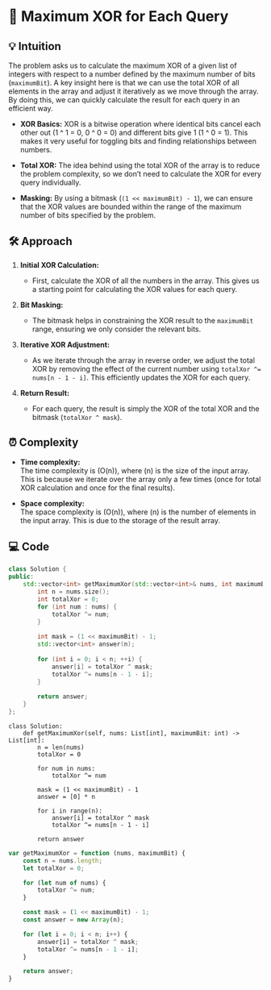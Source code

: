 # 📜 **Maximum XOR for Each Query**

## 💡 **Intuition**

The problem asks us to calculate the maximum XOR of a given list of integers with respect to a number defined by the maximum number of bits (`maximumBit`). A key insight here is that we can use the total XOR of all elements in the array and adjust it iteratively as we move through the array. By doing this, we can quickly calculate the result for each query in an efficient way.

- **XOR Basics:** XOR is a bitwise operation where identical bits cancel each other out (1 ^ 1 = 0, 0 ^ 0 = 0) and different bits give 1 (1 ^ 0 = 1). This makes it very useful for toggling bits and finding relationships between numbers.
  
- **Total XOR:** The idea behind using the total XOR of the array is to reduce the problem complexity, so we don’t need to calculate the XOR for every query individually.

- **Masking:** By using a bitmask (`(1 << maximumBit) - 1`), we can ensure that the XOR values are bounded within the range of the maximum number of bits specified by the problem.

## 🛠️ **Approach**

1. **Initial XOR Calculation:** 
   - First, calculate the XOR of all the numbers in the array. This gives us a starting point for calculating the XOR values for each query.

2. **Bit Masking:**
   - The bitmask helps in constraining the XOR result to the `maximumBit` range, ensuring we only consider the relevant bits.

3. **Iterative XOR Adjustment:**
   - As we iterate through the array in reverse order, we adjust the total XOR by removing the effect of the current number using `totalXor ^= nums[n - 1 - i]`. This efficiently updates the XOR for each query.
   
4. **Return Result:**
   - For each query, the result is simply the XOR of the total XOR and the bitmask (`totalXor ^ mask`).

## ⏰ **Complexity**

- **Time complexity:**  
  The time complexity is \(O(n)\), where \(n\) is the size of the input array. This is because we iterate over the array only a few times (once for total XOR calculation and once for the final results).

- **Space complexity:**  
  The space complexity is \(O(n)\), where \(n\) is the number of elements in the input array. This is due to the storage of the result array.

## 💻 **Code**
```c++ []
class Solution {
public:
    std::vector<int> getMaximumXor(std::vector<int>& nums, int maximumBit) {
        int n = nums.size();
        int totalXor = 0;
        for (int num : nums) {
            totalXor ^= num;
        }
        
        int mask = (1 << maximumBit) - 1;
        std::vector<int> answer(n);
        
        for (int i = 0; i < n; ++i) {
            answer[i] = totalXor ^ mask;
            totalXor ^= nums[n - 1 - i];
        }
        
        return answer;
    }
};
```
```python3 []
class Solution:
    def getMaximumXor(self, nums: List[int], maximumBit: int) -> List[int]:
        n = len(nums)
        totalXor = 0

        for num in nums:
            totalXor ^= num
        
        mask = (1 << maximumBit) - 1
        answer = [0] * n
 
        for i in range(n):
            answer[i] = totalXor ^ mask
            totalXor ^= nums[n - 1 - i]
        
        return answer
```
```js []
var getMaximumXor = function (nums, maximumBit) {
    const n = nums.length;
    let totalXor = 0;

    for (let num of nums) {
        totalXor ^= num;
    }

    const mask = (1 << maximumBit) - 1; 
    const answer = new Array(n);

    for (let i = 0; i < n; i++) {
        answer[i] = totalXor ^ mask;
        totalXor ^= nums[n - 1 - i];
    }

    return answer;
}
```